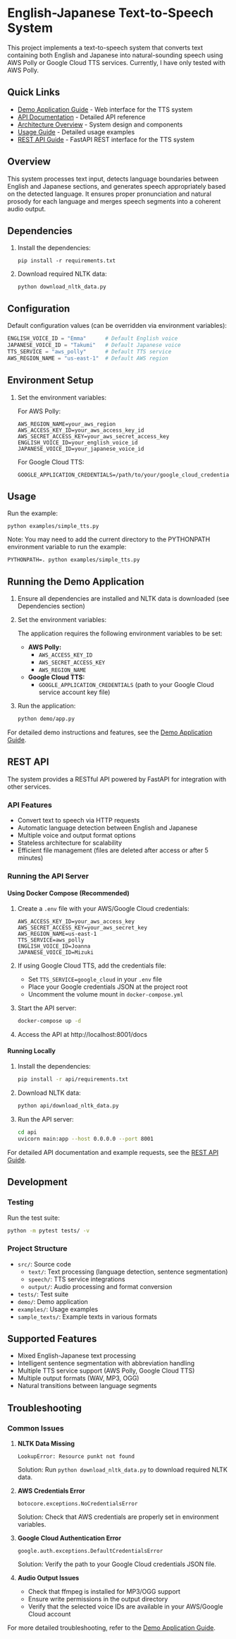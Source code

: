# English-Japanese Text-to-Speech System

This project implements a text-to-speech system that converts text containing both English and Japanese into natural-sounding speech using AWS Polly or Google Cloud TTS services. Currently, I have only tested with AWS Polly.

## Quick Links
- [Demo Application Guide](demo/README.md) - Web interface for the TTS system
- [API Documentation](docs/api.md) - Detailed API reference
- [Architecture Overview](docs/architecture.md) - System design and components
- [Usage Guide](docs/usage.md) - Detailed usage examples
- [REST API Guide](api/README.md) - FastAPI REST interface for the TTS system

## Overview

This system processes text input, detects language boundaries between English and Japanese sections, and generates speech appropriately based on the detected language. It ensures proper pronunciation and natural prosody for each language and merges speech segments into a coherent audio output.

## Dependencies

1. Install the dependencies:

    ```
    pip install -r requirements.txt
    ```

2. Download required NLTK data:

    ```
    python download_nltk_data.py
    ```

## Configuration

Default configuration values (can be overridden via environment variables):

```python
ENGLISH_VOICE_ID = "Emma"      # Default English voice
JAPANESE_VOICE_ID = "Takumi"   # Default Japanese voice
TTS_SERVICE = "aws_polly"      # Default TTS service
AWS_REGION_NAME = "us-east-1"  # Default AWS region
```

## Environment Setup

1. Set the environment variables:

    For AWS Polly:
    ```
    AWS_REGION_NAME=your_aws_region
    AWS_ACCESS_KEY_ID=your_aws_access_key_id
    AWS_SECRET_ACCESS_KEY=your_aws_secret_access_key
    ENGLISH_VOICE_ID=your_english_voice_id
    JAPANESE_VOICE_ID=your_japanese_voice_id
    ```

    For Google Cloud TTS:
    ```
    GOOGLE_APPLICATION_CREDENTIALS=/path/to/your/google_cloud_credentials.json
    ```

## Usage

Run the example:

```
python examples/simple_tts.py
```

Note: You may need to add the current directory to the PYTHONPATH environment variable to run the example:

```
PYTHONPATH=. python examples/simple_tts.py
```

## Running the Demo Application

1. Ensure all dependencies are installed and NLTK data is downloaded (see Dependencies section)

2. Set the environment variables:

    The application requires the following environment variables to be set:

    * **AWS Polly:**
        * `AWS_ACCESS_KEY_ID`
        * `AWS_SECRET_ACCESS_KEY`
        * `AWS_REGION_NAME`
    * **Google Cloud TTS:**
        * `GOOGLE_APPLICATION_CREDENTIALS` (path to your Google Cloud service account key file)

3. Run the application:

    ```bash
    python demo/app.py
    ```

For detailed demo instructions and features, see the [Demo Application Guide](demo/README.md).

## REST API

The system provides a RESTful API powered by FastAPI for integration with other services.

### API Features
- Convert text to speech via HTTP requests
- Automatic language detection between English and Japanese 
- Multiple voice and output format options
- Stateless architecture for scalability
- Efficient file management (files are deleted after access or after 5 minutes)

### Running the API Server

#### Using Docker Compose (Recommended)

1. Create a `.env` file with your AWS/Google Cloud credentials:

    ```
    AWS_ACCESS_KEY_ID=your_aws_access_key
    AWS_SECRET_ACCESS_KEY=your_aws_secret_key
    AWS_REGION_NAME=us-east-1
    TTS_SERVICE=aws_polly
    ENGLISH_VOICE_ID=Joanna
    JAPANESE_VOICE_ID=Mizuki
    ```

2. If using Google Cloud TTS, add the credentials file:
   - Set `TTS_SERVICE=google_cloud` in your `.env` file
   - Place your Google credentials JSON at the project root
   - Uncomment the volume mount in `docker-compose.yml`

3. Start the API server:

    ```bash
    docker-compose up -d
    ```

4. Access the API at http://localhost:8001/docs

#### Running Locally

1. Install the dependencies:

    ```bash
    pip install -r api/requirements.txt
    ```

2. Download NLTK data:

    ```bash
    python api/download_nltk_data.py
    ```

3. Run the API server:

    ```bash
    cd api
    uvicorn main:app --host 0.0.0.0 --port 8001
    ```

For detailed API documentation and example requests, see the [REST API Guide](api/README.md).

## Development

### Testing

Run the test suite:
```bash
python -m pytest tests/ -v
```

### Project Structure
- `src/`: Source code
  - `text/`: Text processing (language detection, sentence segmentation)
  - `speech/`: TTS service integrations
  - `output/`: Audio processing and format conversion
- `tests/`: Test suite
- `demo/`: Demo application
- `examples/`: Usage examples
- `sample_texts/`: Example texts in various formats

## Supported Features
- Mixed English-Japanese text processing
- Intelligent sentence segmentation with abbreviation handling
- Multiple TTS service support (AWS Polly, Google Cloud TTS)
- Multiple output formats (WAV, MP3, OGG)
- Natural transitions between language segments

## Troubleshooting

### Common Issues

1. **NLTK Data Missing**
   ```
   LookupError: Resource punkt not found
   ```
   Solution: Run `python download_nltk_data.py` to download required NLTK data.

2. **AWS Credentials Error**
   ```
   botocore.exceptions.NoCredentialsError
   ```
   Solution: Check that AWS credentials are properly set in environment variables.

3. **Google Cloud Authentication Error**
   ```
   google.auth.exceptions.DefaultCredentialsError
   ```
   Solution: Verify the path to your Google Cloud credentials JSON file.

4. **Audio Output Issues**
   - Check that ffmpeg is installed for MP3/OGG support
   - Ensure write permissions in the output directory
   - Verify that the selected voice IDs are available in your AWS/Google Cloud account

For more detailed troubleshooting, refer to the [Demo Application Guide](demo/README.md).
